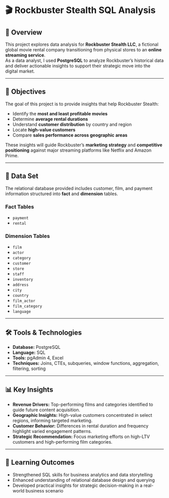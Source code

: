 # 🎬 Rockbuster Stealth SQL Analysis

## 📘 Overview
This project explores data analysis for **Rockbuster Stealth LLC**, a fictional global movie rental company transitioning from physical stores to an **online streaming service**.  
As a data analyst, I used **PostgreSQL** to analyze Rockbuster’s historical data and deliver actionable insights to support their strategic move into the digital market.

---

## 🎯 Objectives
The goal of this project is to provide insights that help Rockbuster Stealth:
- Identify the **most and least profitable movies**
- Determine **average rental durations**
- Understand **customer distribution** by country and region
- Locate **high-value customers**
- Compare **sales performance across geographic areas**

These insights will guide Rockbuster’s **marketing strategy** and **competitive positioning** against major streaming platforms like Netflix and Amazon Prime.

---

## 🧩 Data Set
The relational database provided includes customer, film, and payment information structured into **fact** and **dimension** tables.

### Fact Tables
- `payment`
- `rental`

### Dimension Tables
- `film`
- `actor`
- `category`
- `customer`
- `store`
- `staff`
- `inventory`
- `address`
- `city`
- `country`
- `film_actor`
- `film_category`
- `language`

---

## 🛠️ Tools & Technologies
- **Database:** PostgreSQL  
- **Language:** SQL  
- **Tools:** pgAdmin 4, Excel  
- **Techniques:** Joins, CTEs, subqueries, window functions, aggregation, filtering, sorting  

---

## 📊 Key Insights
- **Revenue Drivers:** Top-performing films and categories identified to guide future content acquisition.  
- **Geographic Insights:** High-value customers concentrated in select regions, informing targeted marketing.  
- **Customer Behavior:** Differences in rental duration and frequency highlight varied engagement patterns.  
- **Strategic Recommendation:** Focus marketing efforts on high-LTV customers and high-performing film categories.

---


## 🧠 Learning Outcomes
- Strengthened SQL skills for business analytics and data storytelling  
- Enhanced understanding of relational database design and querying  
- Developed practical insights for strategic decision-making in a real-world business scenario  



